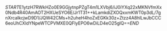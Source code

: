 $START$E1ytzH7RWkHZo0E9GGjytnpPZgT4m1LXVbj6/iJ0iYXq22xMKNVfmXx0Ndb4R40AmAOT2HXUeSYO6E/Jr1T31++kLamkdiZXOQxxmKWT0p3dL/7gnXrcaIkcjwD9D1/JQW42CMs+h2uheH4hoZxEGKk30z+Ztzz4A8hlLwJbCCC6eoUhCXldYNpeWTCPVMXE0QFlyEPO6wDiLD4eO25glQ==$END$